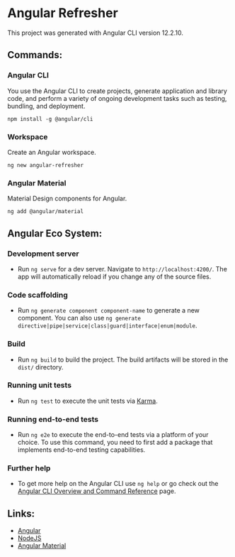 # Angular Refresher

This project was generated with Angular CLI version 12.2.10.

## Commands:

### Angular CLI 

You use the Angular CLI to create projects, generate application and library code, and perform a variety of ongoing development tasks such as testing, bundling, and deployment.

```
npm install -g @angular/cli 
```

### Workspace

Create an Angular workspace.

```
ng new angular-refresher
```

### Angular Material

Material Design components for Angular.

```
ng add @angular/material   
```

## Angular Eco System:

### Development server

- Run `ng serve` for a dev server. Navigate to `http://localhost:4200/`. The app will automatically reload if you change any of the source files.

### Code scaffolding

- Run `ng generate component component-name` to generate a new component. You can also use `ng generate directive|pipe|service|class|guard|interface|enum|module`.

### Build

- Run `ng build` to build the project. The build artifacts will be stored in the `dist/` directory.

### Running unit tests

- Run `ng test` to execute the unit tests via [Karma](https://karma-runner.github.io).

### Running end-to-end tests

- Run `ng e2e` to execute the end-to-end tests via a platform of your choice. To use this command, you need to first add a package that implements end-to-end testing capabilities.

### Further help

- To get more help on the Angular CLI use `ng help` or go check out the [Angular CLI Overview and Command Reference](https://angular.io/cli) page.



## Links:

- [Angular](https://angular.io/)
- [NodeJS](https://nodejs.org/)
- [Angular Material](https://material.angular.io/)
